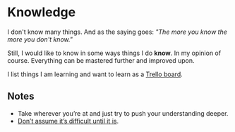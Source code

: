 # Knowledge
I don't know many things. And as the saying goes: _"The more you know the more you don't know."_

Still, I would like to know in some ways things I do __know__. In my opinion of course. Everything can be mastered further and improved upon.

I list things I am learning and want to learn as a [Trello board](https://trello.com/b/cu32qF3q).

## Notes
- Take wherever you’re at and just try to push your understanding deeper.
- [Don’t assume it’s difficult until it is](https://news.ycombinator.com/item?id=10872970).